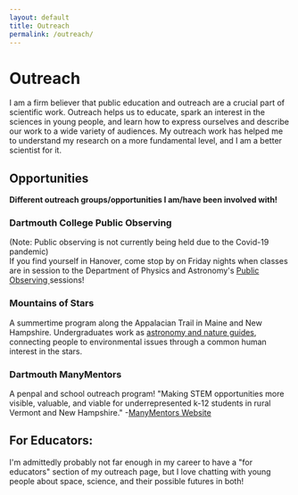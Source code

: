```yaml
---
layout: default
title: Outreach
permalink: /outreach/
---
```


# Outreach
I am a firm believer that public education and outreach are a crucial part of scientific work. Outreach helps us to educate, spark an interest in the sciences in young people, and learn how to express ourselves and describe our work to a wide variety of audiences. My outreach work has helped me to understand my research on a more fundamental level, and I am a better scientist for it.

## Opportunities
**Different outreach groups/opportunities I am/have been involved with!**
### Dartmouth College Public Observing
(Note: Public observing is not currently being held due to the Covid-19 pandemic)
<br> If you find yourself in Hanover, come stop by on Friday nights when classes are in session to the Department of Physics and Astronomy's <a href='https://physics.dartmouth.edu/news-events/public-observing'> Public Observing </a> sessions!

### Mountains of Stars
A summertime program along the Appalacian Trail in Maine and New Hampshire. Undergraduates work as <a href='https://www.mountainsofstars.org/'> astronomy and nature guides</a>, connecting people to environmental issues through a common human interest in the stars. 

### Dartmouth ManyMentors
A penpal and school outreach program! "Making STEM opportunities more visible, valuable, and viable for underrepresented k-12 students in rural Vermont and New Hampshire." -<a href='https://www.dartmouthmanymentors.org/'>ManyMentors Website </a>

## For Educators:
I'm admittedly probably not far enough in my career to have a "for educators" section of my outreach page, but I love chatting with young people about space, science, and their possible futures in both! 
